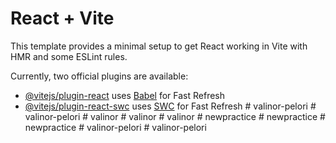# React + Vite

This template provides a minimal setup to get React working in Vite with HMR and some ESLint rules.

Currently, two official plugins are available:

- [@vitejs/plugin-react](https://github.com/vitejs/vite-plugin-react/blob/main/packages/plugin-react/README.md) uses [Babel](https://babeljs.io/) for Fast Refresh
- [@vitejs/plugin-react-swc](https://github.com/vitejs/vite-plugin-react-swc) uses [SWC](https://swc.rs/) for Fast Refresh
#   v a l i n o r - p e l o r i  
 #   v a l i n o r - p e l o r i  
 #   v a l i n o r  
 #   v a l i n o r  
 #   v a l i n o r  
 #   n e w p r a c t i c e  
 #   n e w p r a c t i c e  
 #   n e w p r a c t i c e  
 #   v a l i n o r - p e l o r i  
 #   v a l i n o r - p e l o r i  
 